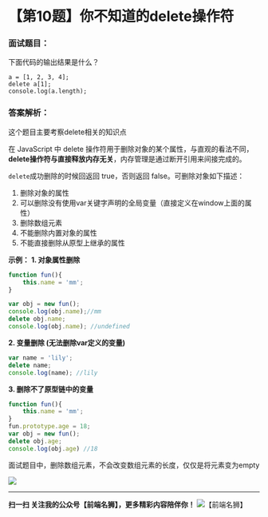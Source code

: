 # 【第10题】你不知道的delete操作符

### 面试题目：
下面代码的输出结果是什么？
```
a = [1, 2, 3, 4];
delete a[1];
console.log(a.length);
```
### 答案解析：
这个题目主要考察delete相关的知识点

在 JavaScript 中 delete 操作符用于删除对象的某个属性，与直观的看法不同，**delete操作符与直接释放内存无关**，内存管理是通过断开引用来间接完成的。

`delete`成功删除的时候回返回 true，否则返回 false。可删除对象如下描述：
1. 删除对象的属性 
2. 可以删除没有使用var关键字声明的全局变量（直接定义在window上面的属性）
3. 删除数组元素
4. 不能删除内置对象的属性
5. 不能直接删除从原型上继承的属性

**示例：**
**1. 对象属性删除**

```js
function fun(){
    this.name = 'mm'; 
}

var obj = new fun();
console.log(obj.name);//mm
delete obj.name;
console.log(obj.name); //undefined
```

**2. 变量删除 (无法删除var定义的变量)**

```js
var name = 'lily';
delete name;
console.log(name); //lily
```

**3. 删除不了原型链中的变量**

```js
function fun(){
    this.name = 'mm'; 
}
fun.prototype.age = 18;
var obj = new fun();
delete obj.age;
console.log(obj.age) //18
```

面试题目中，删除数组元素，不会改变数组元素的长度，仅仅是将元素变为empty

![](https://upload-images.jianshu.io/upload_images/17728790-71897f5d54adfd1b.png?imageMogr2/auto-orient/strip%7CimageView2/2/w/1240)

***
 **扫一扫 关注我的公众号【前端名狮】，更多精彩内容陪伴你！**
![【前端名狮】](/7.webp)

